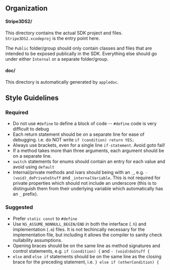 ## Organization

#### Stripe3DS2/

This directory contains the actual SDK project and files. `Stripe3DS2.xcodeproj` is the entry point here.

The `Public` folder/group should only contain classes and files that are intended to be exposed publically in the SDK. Everything else should go under either `Internal` or a separate folder/group.

#### doc/

This directory is automatically generated by `appledoc`.

## Style Guidelines

### Required
- Do not use `#define` to define a block of code -- `#define` code is very difficult to debug
- Each return statement should be on a separate line for ease of debugging. i.e. do NOT write `if (condition) return YES;`
- Always use brackets, even for a single line `if-statement`. Avoid goto fail!
- If a method takes more than three arguments, each argument should be on a separate line.
- `switch` statements for enums should contain an entry for each value and avoid using `default`
- Internal/private methods and ivars should being with an `_`, e.g. `- (void)_doPrivateStuff` and `_internalVariable`. This is not required for private properties which should not include an underscore (this is to distinguish them from their underlying variable which automatically has an `_` prefix).


### Suggested
- Prefer `static const` to `#define`
- Use `NS_ASSUME_NONNULL_BEGIN/END` in both the interface (`.h`) and implementation (`.m`) files. It is not techincally necessary for the implementation file, but including it allows the compiler to sanity check nullability assumptions.
- Opening braces should be on the same line as method signatures and control statements, e.g. `if (condition) {` and `- (void)doStuff {`
- `else` and `else if` statements should be on the same line as the closing brace for the preceding statement, i.e. `} else if (otherCondition) {`
